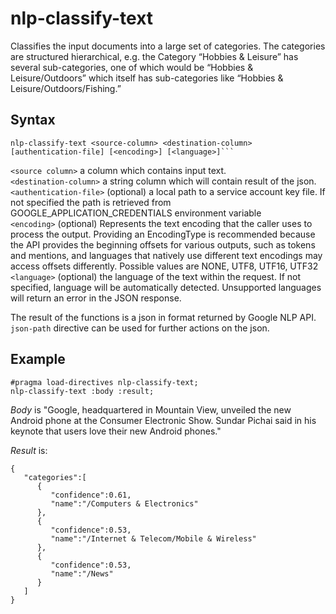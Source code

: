 # nlp-classify-text

Classifies the input documents into a large set of categories. The categories are structured hierarchical, 
e.g. the Category “Hobbies & Leisure” has several sub-categories, one of which would be “Hobbies & Leisure/Outdoors” 
which itself has sub-categories like “Hobbies & Leisure/Outdoors/Fishing.”
## Syntax
```
nlp-classify-text <source-column> <destination-column> [authentication-file] [<encoding>] [<language>]```
```

`<source column>` a column which contains input text.<br>
`<destination-column>` a string column which will contain result of the json.<br>
`<authentication-file>` (optional) a local path to a service account key file. 
If not specified the path is retrieved from GOOGLE_APPLICATION_CREDENTIALS environment variable<br>
`<encoding>` (optional) Represents the text encoding that the caller uses to process the output. 
Providing an EncodingType is recommended because the API provides the beginning offsets for various outputs, 
such as tokens and mentions, and languages that natively use different text encodings may access offsets differently.
Possible values are NONE, UTF8, UTF16, UTF32<br>
`<language>` (optional) the language of the text within the request. If not specified, language will be automatically 
detected. Unsupported languages will return an error in the JSON response.<br>

The result of the functions is a json in format returned by Google NLP API. `json-path` directive can be used
for further actions on the json.

## Example
```
#pragma load-directives nlp-classify-text;
nlp-classify-text :body :result;
```

_Body_ is "Google, headquartered in Mountain View, unveiled the new Android phone at the Consumer Electronic Show. 
Sundar Pichai said in his keynote that users love their new Android phones."

_Result_ is:
```
{
   "categories":[
      {
         "confidence":0.61,
         "name":"/Computers & Electronics"
      },
      {
         "confidence":0.53,
         "name":"/Internet & Telecom/Mobile & Wireless"
      },
      {
         "confidence":0.53,
         "name":"/News"
      }
   ]
}
```